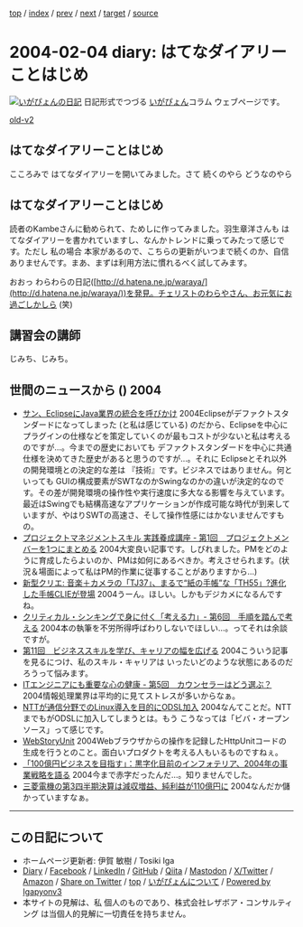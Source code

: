 [top](../index.html) 
 / [index](index.html) 
 / [prev](ig040203.html) 
 / [next](ig040205.html) 
 / [target](https://www.igapyon.jp/igapyon/diary/2004/ig040204.html) 
 / [source](https://github.com/igapyon/diary/blob/master/2004/ig040204.src.md) 

2004-02-04 diary: はてなダイアリーことはじめ
=====================================================================================================
[![いがぴょんの日記](https://www.igapyon.jp/igapyon/diary/images/iga202308_64.jpg "いがぴょん")](https://www.igapyon.jp/igapyon/diary/memo/memoigapyon.html) 日記形式でつづる [いがぴょん](https://www.igapyon.jp/igapyon/diary/memo/memoigapyon.html)コラム ウェブページです。

[old-v2](ig040204-orig.html)

## はてなダイアリーことはじめ

こころみで はてなダイアリーを開いてみました。さて 続くのやら どうなのやら


## はてなダイアリーことはじめ

読者のKambeさんに勧められて、ためしに作ってみました。羽生章洋さんも はてなダイアリーを書かれていますし、なんかトレンドに乗ってみたって感じです。ただし 私の場合 本家があるので、こちらの更新がいつまで続くのか、自信ありませんです。まあ、まずは利用方法に慣れるべく試してみます。

おおっ わらわらの日記([http://d.hatena.ne.jp/waraya/](http://d.hatena.ne.jp/waraya/))を発見。チェリストのわらやさん、お元気にお過ごしかしら
(笑)

## 講習会の講師

じみち、じみち。

## 世間のニュースから () 2004

* [サン、EclipseにJava業界の統合を呼びかけ](http://japan.cnet.com/news/ent/story/0,2000047623,20064086,00.htm)  2004Eclipseがデファクトスタンダードになってしまった (と私は感じている) のだから、Eclipseを中心にプラグインの仕様などを策定していくのが最もコストが少ないと私は考えるのですが…。今までの歴史においても デファクトスタンダードを中心に共通仕様を決めてきた歴史があると思うのですが…。それに Eclipseとそれ以外の開発環境との決定的な差は 『技術』です。ビジネスではありません。何といっても GUIの構成要素がSWTなのかSwingなのかの違いが決定的なのです。その差が開発環境の操作性や実行速度に多大なる影響を与えています。最近はSwingでも結構高速なアプリケーションが作成可能な時代が到来していますが、やはりSWTの高速さ、そして操作性感にはかないませんですもの。
* [プロジェクトマネジメントスキル 実践養成講座 - 第1回　プロジェクトメンバーを1つにまとめる](http://jibun.atmarkit.co.jp/lskill01/rensai/pm01/pm01.html)  2004大変良い記事です。しびれました。PMをどのように育成したらよいのか、PMは如何にあるべきか。考えさせられます。(状況＆場面によって私はPM的作業に従事することがありますから…)
* [新型クリエ: 音楽＋カメラの「TJ37」、まるで“紙の手帳”な「TH55」?進化した手帳CLIEが登場](http://www.itmedia.co.jp/mobile/articles/0402/03/news033.html)  2004うーん。ほしい。しかもデジカメになるんですね。
* [クリティカル・シンキングで身に付く「考える力」- 第6回　手順を踏んで考える](http://jibun.atmarkit.co.jp/lskill01/rensai/cri-think/think06.html)  2004本の執筆を不労所得呼ばわりしないでほしい…。ってそれは余談ですが。
* [第11回　ビジネススキルを学び、キャリアの幅を広げる](http://jibun.atmarkit.co.jp/lcareer01/rensai/ten11/ten01.html)  2004こういう記事を見るにつけ、私のスキル・キャリアは いったいどのような状態にあるのだろうって悩みます。
* [ITエンジニアにも重要な心の健康 - 第5回　カウンセラーはどう選ぶ？](http://jibun.atmarkit.co.jp/ljibun01/column/stress/stress05.html)  2004情報処理業界は平均的に見てストレスが多いからなぁ。
* [NTTが通信分野でのLinux導入を目的にODSL加入](http://japan.cnet.com/news/com/story/0,2000047668,20064109,00.htm)  2004なんてことだ。NTTまでもがODSLに加入してしまうとは。もう こうなっては「ビバ・オープンソース」って感じです。
* [WebStoryUnit](http://www.geocities.jp/interplay3d/WebStoryUnit/indexJ.htm)  2004Webブラウザからの操作を記録したHttpUnitコードの生成を行うとのこと。面白いプロダクトを考える人もいるものですねぇ。
* [「100億円ビジネスを目指す」：黒字化目前のインフォテリア、2004年の事業戦略を語る](http://japan.cnet.com/news/ent/story/0,2000047623,20064113,00.htm)  2004今まで赤字だったんだ…。知りませんでした。
* [三菱電機の第3四半期決算は減収増益、純利益が110億円に](http://japan.cnet.com/news/biz/story/0,2000050156,20064082,00.htm)  2004なんだか儲かっていますなぁ。


----------------------------------------------------------------------------------------------------

## この日記について

* ホームページ更新者: 伊賀 敏樹 / Tosiki Iga
* [Diary](https://www.igapyon.jp/igapyon/diary/) / [Facebook](https://www.facebook.com/igapyon) / [LinkedIn](https://www.linkedin.com/in/toshikiiga) / [GitHub](https://github.com/igapyon) / [Qiita](https://qiita.com/igapyon) / [Mastodon](https://social.vivaldi.net/@igapyon) / [X/Twitter](https://twitter.com/ToshikiIga) / [Amazon](https://www.amazon.co.jp/%E4%BC%8A%E8%B3%80-%E6%95%8F%E6%A8%B9/e/B004LTQWCQ) / 
[Share on Twitter](https://twitter.com/intent/tweet?hashtags=igapyon%2Cdiary%2C%E3%81%84%E3%81%8C%E3%81%B4%E3%82%87%E3%82%93&text=%E3%81%AF%E3%81%A6%E3%81%AA%E3%83%80%E3%82%A4%E3%82%A2%E3%83%AA%E3%83%BC%E3%81%93%E3%81%A8%E3%81%AF%E3%81%98%E3%82%81&url=https%3A%2F%2Fwww.igapyon.jp%2Figapyon%2Fdiary%2F2004%2Fig040204.html) / [top](../index.html) / [いがぴょんについて](https://www.igapyon.jp/igapyon/diary/memo/memoigapyon.html) / [Powered by Igapyonv3](https://github.com/igapyon/igapyonv3)
* 本サイトの見解は、私 個人のものであり、株式会社レザボア・コンサルティング は当個人的見解に一切責任を持ちません。 

